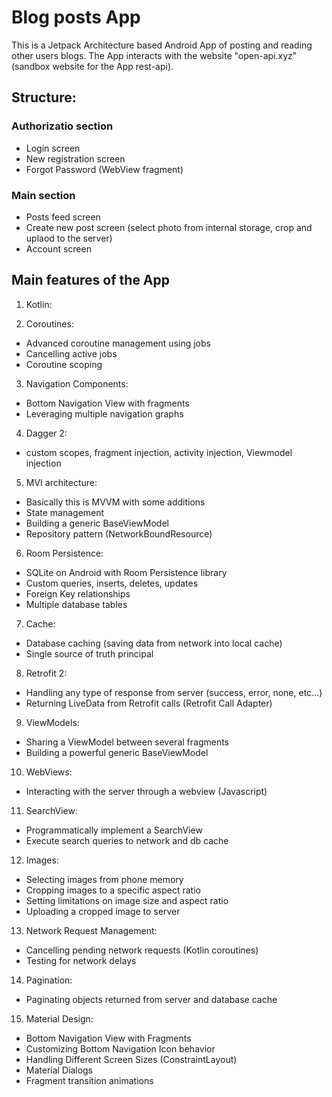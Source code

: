 # Blog posts App

This is a Jetpack Architecture based Android App of posting and reading other users blogs.
The App interacts with the website "open-api.xyz" (sandbox website for the App rest-api).

## Structure:

### Authorizatio section

* Login screen
* New registration screen
* Forgot Password (WebView fragment)
    
### Main section
    
* Posts feed screen
* Create new post screen (select photo from internal storage, crop and uplaod to the server)
* Account screen

## Main features of the App

1. Kotlin:

2. Coroutines:

* Advanced coroutine management using jobs  
* Cancelling active jobs
* Coroutine scoping
    
3. Navigation Components:
* Bottom Navigation View with fragments  
* Leveraging multiple navigation graphs
    
4. Dagger 2:
* custom scopes, fragment injection, activity injection, Viewmodel injection
    
5. MVI architecture:
* Basically this is MVVM with some additions
* State management  
* Building a generic BaseViewModel 
* Repository pattern (NetworkBoundResource)

6. Room Persistence:
* SQLite on Android with Room Persistence library
* Custom queries, inserts, deletes, updates
* Foreign Key relationships
* Multiple database tables

7. Cache:
* Database caching (saving data from network into local cache)
* Single source of truth principal

8. Retrofit 2:
* Handling any type of response from server (success, error, none, etc...)
* Returning LiveData from Retrofit calls (Retrofit Call Adapter)

9. ViewModels:
* Sharing a ViewModel between several fragments
* Building a powerful generic BaseViewModel

10. WebViews:
* Interacting with the server through a webview (Javascript)

11. SearchView:
* Programmatically implement a SearchView
* Execute search queries to network and db cache

12. Images:
* Selecting images from phone memory
* Cropping images to a specific aspect ratio
* Setting limitations on image size and aspect ratio
* Uploading a cropped image to server

13. Network Request Management:
* Cancelling pending network requests (Kotlin coroutines)
* Testing for network delays

14. Pagination:
* Paginating objects returned from server and database cache

15. Material Design:
* Bottom Navigation View with Fragments
* Customizing Bottom Navigation Icon behavior
* Handling Different Screen Sizes (ConstraintLayout)
* Material Dialogs
* Fragment transition animations
